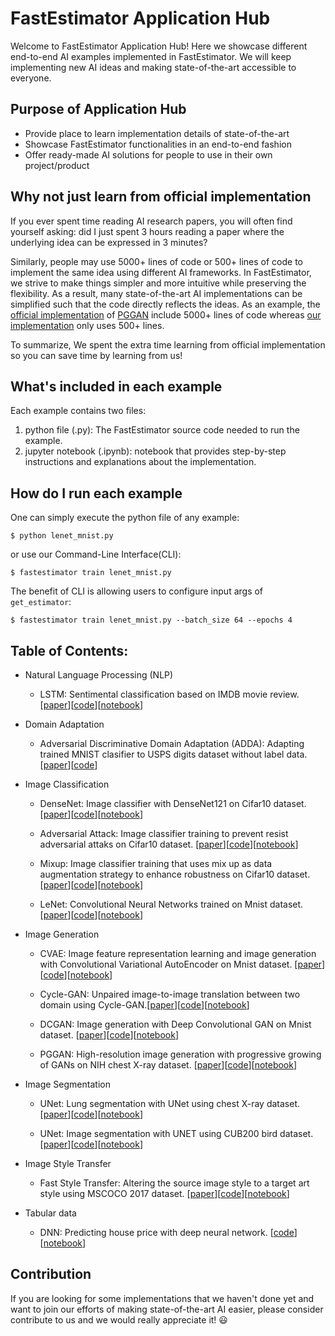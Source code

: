 # FastEstimator Application Hub

Welcome to FastEstimator Application Hub! Here we showcase different end-to-end AI examples implemented in FastEstimator. We will keep implementing new AI ideas and making state-of-the-art accessible to everyone.

## Purpose of Application Hub

* Provide place to learn implementation details of state-of-the-art
* Showcase FastEstimator functionalities in an end-to-end fashion
* Offer ready-made AI solutions for people to use in their own project/product


## Why not just learn from official implementation
If you ever spent time reading AI research papers, you will often find yourself asking: did I just spent 3 hours reading a paper where the underlying idea can be expressed in 3 minutes?

Similarly, people may use 5000+ lines of code or 500+ lines of code to implement the same idea using different AI frameworks. In FastEstimator, we strive to make things simpler and more intuitive while preserving the flexibility. As a result, many state-of-the-art AI implementations can be simplified such that the code directly reflects the ideas. As an example, the [official implementation](https://github.com/tkarras/progressive_growing_of_gans) of [PGGAN](https://arxiv.org/abs/1710.10196) include 5000+ lines of code whereas [our implementation](https://github.com/fastestimator/fastestimator/tree/master/apphub/image_generation/pggan_nihchestxray) only uses 500+ lines.

To summarize, We spent the extra time learning from official implementation so you can save time by learning from us!

## What's included in each example

Each example contains two files:

1. python file (.py): The FastEstimator source code needed to run the example.
2. jupyter notebook (.ipynb): notebook that provides step-by-step instructions and explanations about the implementation.


## How do I run each example

One can simply execute the python file of any example:
```
$ python lenet_mnist.py
```

or use our Command-Line Interface(CLI):

```
$ fastestimator train lenet_mnist.py
```

The benefit of CLI is allowing users to configure input args of `get_estimator`:

```
$ fastestimator train lenet_mnist.py --batch_size 64 --epochs 4
```


## Table of Contents:
* Natural Language Processing (NLP)

    * LSTM: Sentimental classification based on IMDB movie review. [[paper](https://www.bioinf.jku.at/publications/older/2604.pdf)][[code](https://github.com/fastestimator/fastestimator/blob/master/apphub/NLP/lstm_imdb/lstm_imdb.py)][[notebook](https://github.com/fastestimator/fastestimator/blob/master/apphub/NLP/lstm_imdb/lstm_imdb.ipynb)]

* Domain Adaptation
    * Adversarial Discriminative Domain Adaptation (ADDA): Adapting trained MNIST clasifier to USPS digits dataset without label data. [[paper](https://arxiv.org/abs/1702.05464)][[code](https://github.com/fastestimator/fastestimator/blob/master/apphub/domain_adaptation/ADDA/ADDA.py)]

* Image Classification
    * DenseNet: Image classifier with DenseNet121 on Cifar10 dataset. [[paper](https://arxiv.org/abs/1608.06993)][[code](https://github.com/fastestimator/fastestimator/blob/master/apphub/image_classification/densenet121_cifar10/densenet121_cifar10.py)][[notebook](https://github.com/fastestimator/fastestimator/blob/master/apphub/image_classification/densenet121_cifar10/densenet121_cifar10.ipynb)]

    * Adversarial Attack: Image classifier training to prevent resist adversarial attaks on Cifar10 dataset. [[paper](https://arxiv.org/abs/1412.6572)][[code](https://github.com/fastestimator/fastestimator/blob/master/apphub/image_classification/lenet_cifar10_adversarial/lenet_cifar10_adversarial.py)][[notebook](https://github.com/fastestimator/fastestimator/blob/master/apphub/image_classification/lenet_cifar10_adversarial/lenet_cifar10_adversarial.ipynb)]

    * Mixup: Image classifier training that uses mix up as data augmentation strategy to enhance robustness on Cifar10 dataset. [[paper](https://arxiv.org/abs/1710.09412)][[code](https://github.com/fastestimator/fastestimator/blob/master/apphub/image_classification/lenet_cifar10_mixup/lenet_cifar10_mixup.py)][[notebook](https://github.com/fastestimator/fastestimator/blob/master/apphub/image_classification/lenet_cifar10_mixup/lenet_cifar10_mixup.ipynb)]

    * LeNet: Convolutional Neural Networks trained on Mnist dataset. [[paper](http://yann.lecun.com/exdb/publis/pdf/lecun-01a.pdf)][[code](https://github.com/fastestimator/fastestimator/blob/master/apphub/image_classification/lenet_mnist/lenet_mnist.py)][[notebook](https://github.com/fastestimator/fastestimator/blob/master/apphub/image_classification/lenet_mnist/lenet_mnist.ipynb)]

* Image Generation
    * CVAE: Image feature representation learning and image generation with Convolutional Variational AutoEncoder on Mnist dataset. [[paper](https://arxiv.org/abs/1312.6114)][[code](https://github.com/fastestimator/fastestimator/blob/master/apphub/image_generation/cvae_mnist/cvae_mnist.py)][[notebook](https://github.com/fastestimator/fastestimator/blob/master/apphub/image_generation/cvae_mnist/cvae_mnist.ipynb)]

    * Cycle-GAN: Unpaired image-to-image translation between two domain using Cycle-GAN.[[paper](https://arxiv.org/abs/1703.10593)][[code](https://github.com/fastestimator/fastestimator/blob/master/apphub/image_generation/cyclegan_horse2zebra/cyclegan_horse2zebra.py)][[notebook](https://github.com/fastestimator/fastestimator/blob/master/apphub/image_generation/cyclegan_horse2zebra/cyclegan.ipynb)]

    * DCGAN: Image generation with Deep Convolutional GAN on Mnist dataset. [[paper](https://arxiv.org/abs/1511.06434)][[code](https://github.com/fastestimator/fastestimator/blob/master/apphub/image_generation/dcgan_mnist/dcgan_mnist.py)][[notebook](https://github.com/fastestimator/fastestimator/blob/master/apphub/image_generation/dcgan_mnist/dcgan_mnist.ipynb)]

    * PGGAN: High-resolution image generation with progressive growing of GANs on NIH chest X-ray dataset. [[paper](https://arxiv.org/abs/1710.10196)][[code](https://github.com/fastestimator/fastestimator/blob/master/apphub/image_generation/pggan_nihchestxray/pggan_nihchestxray.py)][[notebook](https://github.com/fastestimator/fastestimator/blob/master/apphub/image_generation/pggan_nihchestxray/pggan_nihchestxray.ipynb)]

* Image Segmentation
    * UNet: Lung segmentation with UNet using chest X-ray dataset. [[paper](https://arxiv.org/abs/1505.04597)][[code](https://github.com/fastestimator/fastestimator/blob/master/apphub/image_segmentation/unet_montgomery/unet_montgomery.py)][[notebook](https://github.com/fastestimator/fastestimator/blob/master/apphub/image_segmentation/unet_montgomery/unet_montgomery.ipynb)]

    * UNet: Image segmentation with UNET using CUB200 bird dataset. [[paper](https://arxiv.org/abs/1505.04597)][[code](https://github.com/fastestimator/fastestimator/blob/master/apphub/image_segmentation/unet_cub200/unet_cub200.py)][[notebook](https://github.com/fastestimator/fastestimator/blob/master/apphub/image_segmentation/unet_cub200/unet_cub200.ipynb)]

* Image Style Transfer
    * Fast Style Transfer: Altering the source image style to a target art style using MSCOCO 2017 dataset. [[paper](https://cs.stanford.edu/people/jcjohns/papers/eccv16/JohnsonECCV16.pdf)][[code](https://github.com/fastestimator/fastestimator/blob/master/apphub/image_styletransfer/fst_coco/fst_coco.py)][[notebook](https://github.com/fastestimator/fastestimator/blob/master/apphub/image_styletransfer/fst_coco/fst_coco.ipynb)]

* Tabular data
    * DNN: Predicting house price with deep neural network. [[code](https://github.com/fastestimator/fastestimator/blob/master/apphub/tabular/dnn_housing/dnn_housing.py)][[notebook](https://github.com/fastestimator/fastestimator/blob/master/apphub/tabular/dnn_housing/dnn_housing.ipynb)]

## Contribution
If you are looking for some implementations that we haven't done yet and want to join our efforts of making state-of-the-art AI easier, please consider contribute to us and we would really appreciate it! :smiley:

